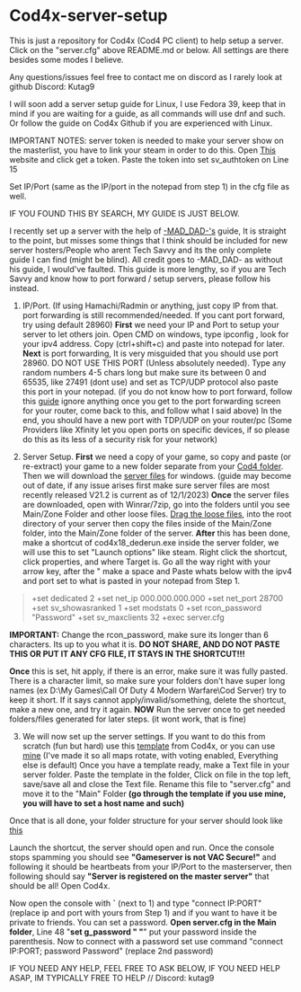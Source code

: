 # Cod4x-server-setup
This is just a repository for Cod4x (Cod4 PC client) to help setup a server. Click on the "server.cfg" above README.md or below. All settings are there besides some modes I believe. 

Any questions/issues feel free to contact me on discord as I rarely look at github Discord: Kutag9


I will soon add a server setup guide for Linux, I use Fedora 39, keep that in mind if you are waiting for a guide, as all commands will use dnf and such. Or follow the guide on Cod4x Github if you are experienced with Linux.


IMPORTANT NOTES: server token is needed to make your server show on the masterlist, you have to link your steam in order to do this. Open [This](http://cod4master.cod4x.ovh/) website and click get a token. Paste the token into set sv_authtoken on Line 15

Set IP/Port  (same as the IP/port in the notepad from step 1) in the cfg file as well.

IF YOU FOUND THIS BY SEARCH, MY GUIDE IS JUST BELOW.




I recently set up a server with the help of [-MAD_DAD-'s](https://botsofwar.forumotion.com/t563-guide-to-setting-up-your-own-cod4-dedicated-server#1558) guide, It is straight to the point, but misses some things that I think should be included for new server hosters/People who arent Tech Savvy and its the only complete guide I can find (might be blind). All credit goes to -MAD_DAD- as without his guide, I would've faulted. This guide is more lengthy, so if you are Tech Savvy and know how to port forward / setup servers, please follow his instead.

1. IP/Port. (If using Hamachi/Radmin or anything, just copy IP from that. port forwarding is still recommended/needed. If you cant port forward, try using default 28960)
**First**  we need your IP and Port to setup your server to let others join. Open CMD on windows, type ipconfig , look for your ipv4 address. Copy (ctrl+shift+c) and paste into notepad for later. 
**Next** is port forwarding, It is very misguided that you should use port 28960. DO NOT USE THIS PORT (Unless absolutely needed). Type any random numbers 4-5 chars long but make sure its between 0 and 65535, like 27491 (dont use) and set as TCP/UDP protocol also paste this port in your notepad. (if you do not know how to port forward, follow this [guide](https://www.hellotech.com/guide/for/how-to-port-forward) ignore anything once you get to the port forwarding screen for your router, come back to this, and follow what I said above)  In the end, you should have a new port with TDP/UDP on your router/pc (Some Providers like Xfinity let you open ports on specific devices, if so please do this as its less of a security risk for your network)

2. Server Setup.
**First** we need a copy of your game, so copy and paste (or re-extract) your game to a new folder separate from your [Cod4 folder](https://imgur.com/a/W71oVjn). Then we will download the [server files](https://cod4x.ovh/uploads/short-url/kDLPuAqzAQvrQHSbLtCnl9EE9Ec.zip) for windows. (guide may become out of date, if any issue arises first make sure server files are most recently released V21.2 is current as of 12/1/2023)
**Once** the server files are downloaded, open with Winrar/7zip, go into the folders until you see Main/Zone Folder and other loose files. [Drag the loose files](https://imgur.com/a/92Ar1LJ), into the root directory of your server then copy the files inside of the Main/Zone folder, into the Main/Zone folder of the server.
**After** this has been done, make a shortcut of cod4x18_dederun.exe inside the server folder, we will use this to set "Launch options" like steam.
Right click the shortcut, click properties, and where Target is. Go all the way right with your arrow key, after the " make a space and Paste whats below with the ipv4 and port set to what is pasted in your notepad from Step 1. 

> +set dedicated 2 +set net_ip 000.000.000.000 +set net_port 28700 
+set sv_showasranked 1 +set modstats 0 +set rcon_password "Password" 
 +set sv_maxclients 32 +exec server.cfg

**IMPORTANT:** Change the rcon_password, make sure its longer than 6 characters. Its up to you what it is. **DO NOT SHARE, AND DO NOT PASTE THIS OR PUT IT ANY CFG FILE, IT STAYS IN THE SHORTCUT!!!**

**Once** this is set, hit apply, if there is an error, make sure it was fully pasted. There is a character limit, so make sure your folders don't have super long names (ex D:\My Games\Call Of Duty 4 Modern Warfare\Cod Server\) try to keep it short.
If it says cannot apply/invalid/something, delete the shortcut, make a new one, and try it again.  **NOW** Run the server once to get needed folders/files generated for later steps. (it wont work, that is fine)

3. We will now set up the server settings. If you want to do this from scratch (fun but hard) use this [template](https://github.com/CodeBreakerRU/cod4-server-cfg/blob/master/config.cfg) from Cod4x, or you can use [mine](https://github.com/KutaG59/Cod4x-server-setup/blob/main/server.cfg) (I've made it so all maps rotate, with voting enabled, Everything else is default) Once you have a template ready, make a Text file in your server folder. Paste the template in the folder, Click on file in the top left, save/save all and close the Text file. Rename this file to "server.cfg" and move it to the "Main" Folder
**(go through the template if you use mine, you will have to set a host name and such)**

Once that is all done, your folder structure for your server should look like [this](https://imgur.com/a/myEbMCv)

Launch the shortcut, the server should open and run. Once the console stops spamming you should see **"Gameserver is not VAC Secure!"** and following it should be heartbeats from your IP/Port to the masterserver, then following should say **"Server is registered on the master server"** that should be all! Open Cod4x.

Now open the console with **`** (next to 1) and type "connect IP:PORT" (replace ip and port with yours from Step 1) and if you want to have it be private to friends. You can set a password. 
**Open server.cfg in the Main folder**, Line 48 "**set g_password " "**" put your password inside the parenthesis. Now to connect with a password set use command "connect IP:PORT; password Password" (replace 2nd password)

IF YOU NEED ANY HELP, FEEL FREE TO ASK BELOW, IF YOU NEED HELP ASAP, IM TYPICALLY FREE TO HELP // Discord: kutag9
